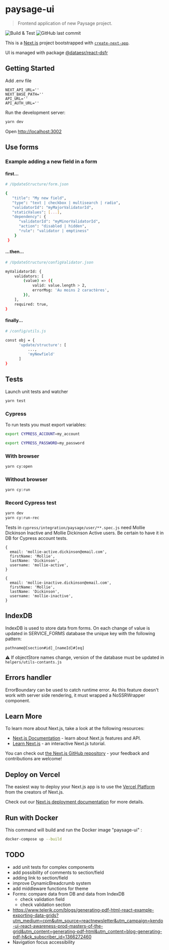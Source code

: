 # paysage-ui

> Frontend application of new Paysage project.

![Build & Test](https://github.com/poplingue/dataesr-paysage-ui/actions/workflows/tests.yml/badge.svg?branch=main)
![GitHub last commit](https://img.shields.io/github/last-commit/poplingue/dataesr-paysage-ui?color=purple)

This is a [Next.js](https://nextjs.org/) project bootstrapped
with [`create-next-app`](https://github.com/vercel/next.js/tree/canary/packages/create-next-app).

UI is managed with package [@dataesr/react-dsfr](https://www.npmjs.com/package/@dataesr/react-dsfr)

## Getting Started

Add .env file
```
NEXT_API_URL=''
NEXT_BASE_PATH=''
API_URL=''
API_AUTH_URL=''
```

Run the development server:

```bash
yarn dev
```

Open [http://localhost:3002](http://localhost:3002)

## Use forms

### Example adding a new field in a form

#### first...
```bash
# /UpdateStructure/form.json 

{
   "title": "My new field",
   "type": "text | checkbox | multisearch | radio",
   "validatorId": "myMajorValidatorId",
   "staticValues": [...],
   "dependency": {
      "validatorId": "myMinorValidatorId",
      "action": "disabled | hidden",
      "rule": "validator | emptiness"
    }
 }
```

#### ...then...
```bash
# /UpdateStructure/configValidator.json 

myValidatorId: {
    validators: [
        (value) => ({
            valid: value.length > 2,
            errorMsg: 'Au moins 2 caractères',
        }),
    ],
    required: true,
}
```

#### finally...
```bash
# /config/utils.js 

const obj = {
      'update/structure': [
          ...,
          'myNewfield'
      ]
}
```

## Tests

Launch unit tests and watcher

```bash
yarn test
```

### Cypress

To run tests you must export variables:

```bash
export CYPRESS_ACCOUNT=my_account

export CYPRESS_PASSWORD=my_password
```

### With browser

```bash
yarn cy:open 
```

### Without browser

```bash
yarn cy:run 
```

### Record Cypress test

```bash
yarn dev
yarn cy:run-rec
```

Tests in `cypress/integration/paysage/user/**.spec.js` need Mollie Dickinson Inactive and Mollie Dickinson Active users. Be certain to have it in DB for Cypress account tests.

```
{
  email: 'mollie-active.dickinson@email.com',
  firstName: 'Mollie',
  lastName: 'Dickinson',
  username: 'mollie-active',
}

{
  email: 'mollie-inactive.dickinson@email.com',
  firstName: 'Mollie',
  lastName: 'Dickinson',
  username: 'mollie-inactive',
}
```
## IndexDB

IndexDB is used to store data from forms. On each change of value is updated in SERVICE_FORMS database the unique key with the following pattern:

`pathname@[section#id]_[nameId]#[eq]`

:warning: If objectStore names change, version of the database must be updated in `helpers/utils-contants.js`

## Errors handler

ErrorBoundary can be used to catch runtime error. As this feature doesn't work with server side rendering, it must wrapped a NoSSRWrapper component.

## Learn More

To learn more about Next.js, take a look at the following resources:

- [Next.js Documentation](https://nextjs.org/docs) - learn about Next.js features and API.
- [Learn Next.js](https://nextjs.org/learn) - an interactive Next.js tutorial.

You can check out [the Next.js GitHub repository](https://github.com/vercel/next.js/) - your feedback and contributions
are welcome!

## Deploy on Vercel

The easiest way to deploy your Next.js app is to use
the [Vercel Platform](https://vercel.com/new?utm_medium=default-template&filter=next.js&utm_source=create-next-app&utm_campaign=create-next-app-readme)
from the creators of Next.js.

Check out our [Next.js deployment documentation](https://nextjs.org/docs/deployment) for more details.

## Run with Docker

This command will build and run the Docker image "paysage-ui" :

```sh
docker-compose up --build
```

## TODO

* add unit tests for complex components
* add possibility of comments to section/field
* adding link to section/field 
* improve DynamicBreadcrumb system
* add middleware functions for theme
* Forms: compare data from DB and data from IndexDB
  * check validation field
  * check validation section
* https://www.telerik.com/blogs/generating-pdf-html-react-example-exporting-data-grids?utm_medium=cpm&utm_source=reactnewsletter&utm_campaign=kendo-ui-react-awareness-prod-masters-of-the-grid&utm_content=generating-pdf-html&utm_content=blog-generating-pdf-h&ck_subscriber_id=1366272460
* Navigation focus accessibility

